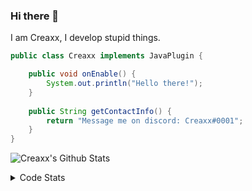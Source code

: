 ### Hi there 👋

I am Creaxx, I develop stupid things. 

```java
public class Creaxx implements JavaPlugin {

    public void onEnable() {
        System.out.println("Hello there!");
    }
    
    public String getContactInfo() {
        return "Message me on discord: Creaxx#0001";
    }
}
```

![Creaxx's Github Stats](https://github-readme-stats.vercel.app/api?username=CreaxxOG&show_icons=true&theme=dark&count_private=true)

<details>
  <summary>Code Stats</summary>

<!--START_SECTION:waka-->
![Code Time](http://img.shields.io/badge/Code%20Time-1%2C379%20hrs%2040%20mins-blue)

![Lines of code](https://img.shields.io/badge/From%20Hello%20World%20I%27ve%20Written-699.7%20thousand%20lines%20of%20code-blue)

**🐱 My GitHub Data** 

> 📦 104.0 kB Used in GitHub's Storage 
 > 
> 🏆 2,061 Contributions in the Year 2023
 > 
> 🚫 Not Opted to Hire
 > 
> 📜 4 Public Repositories 
 > 
> 🔑 3 Private Repositories 
 > 
**I'm a Night 🦉** 

```text
🌞 Morning                310 commits         ██░░░░░░░░░░░░░░░░░░░░░░░   06.84 % 
🌆 Daytime                1930 commits        ███████████░░░░░░░░░░░░░░   42.59 % 
🌃 Evening                2204 commits        ████████████░░░░░░░░░░░░░   48.63 % 
🌙 Night                  88 commits          ░░░░░░░░░░░░░░░░░░░░░░░░░   01.94 % 
```
📅 **I'm Most Productive on Saturday** 

```text
Monday                   569 commits         ███░░░░░░░░░░░░░░░░░░░░░░   12.56 % 
Tuesday                  621 commits         ███░░░░░░░░░░░░░░░░░░░░░░   13.70 % 
Wednesday                643 commits         ████░░░░░░░░░░░░░░░░░░░░░   14.19 % 
Thursday                 697 commits         ████░░░░░░░░░░░░░░░░░░░░░   15.38 % 
Friday                   418 commits         ██░░░░░░░░░░░░░░░░░░░░░░░   09.22 % 
Saturday                 807 commits         ████░░░░░░░░░░░░░░░░░░░░░   17.81 % 
Sunday                   777 commits         ████░░░░░░░░░░░░░░░░░░░░░   17.14 % 
```


📊 **This Week I Spent My Time On** 

```text
💬 Programming Languages: 
Java                     9 hrs 45 mins       ████████████████░░░░░░░░░   63.71 % 
Kotlin                   4 hrs 41 mins       ████████░░░░░░░░░░░░░░░░░   30.63 % 
XML                      48 mins             █░░░░░░░░░░░░░░░░░░░░░░░░   05.31 % 
IDEA_MODULE              2 mins              ░░░░░░░░░░░░░░░░░░░░░░░░░   00.27 % 
YAML                     0 secs              ░░░░░░░░░░░░░░░░░░░░░░░░░   00.04 % 

🔥 Editors: 
IntelliJ                 15 hrs 19 mins      █████████████████████████   100.00 % 
```

**I Mostly Code in Java** 

```text
Java                     58 repos            ███████████████████░░░░░░   77.33 % 
Kotlin                   9 repos             ███░░░░░░░░░░░░░░░░░░░░░░   12.00 % 
CSS                      2 repos             █░░░░░░░░░░░░░░░░░░░░░░░░   02.67 % 
JavaScript               2 repos             █░░░░░░░░░░░░░░░░░░░░░░░░   02.67 % 
EJS                      1 repo              ░░░░░░░░░░░░░░░░░░░░░░░░░   01.33 % 
```




 Last Updated on 29/06/2023 18:28:03 UTC
<!--END_SECTION:waka-->
</details>
